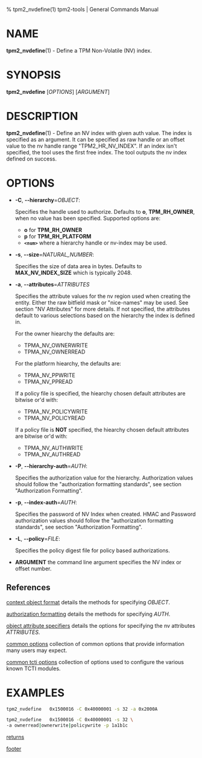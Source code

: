% tpm2_nvdefine(1) tpm2-tools | General Commands Manual

# NAME

**tpm2_nvdefine**(1) - Define a TPM Non-Volatile (NV) index.

# SYNOPSIS

**tpm2_nvdefine** [*OPTIONS*] [*ARGUMENT*]

# DESCRIPTION

**tpm2_nvdefine**(1) - Define an NV index with given auth value. The index is
specified as an argument. It can be specified as raw handle or an offset value
to the nv handle range "TPM2_HR_NV_INDEX". If an index isn't specified, the tool
uses the first free index. The tool outputs the nv index defined on success.

# OPTIONS

  * **-C**, **\--hierarchy**=_OBJECT_:

    Specifies the handle used to authorize. Defaults to **o**, **TPM_RH_OWNER**,
    when no value has been specified.
    Supported options are:
      * **o** for **TPM_RH_OWNER**
      * **p** for **TPM_RH_PLATFORM**
      * **`<num>`** where a hierarchy handle or nv-index may be used.

  * **-s**, **\--size**=_NATURAL_NUMBER_:

    Specifies the size of data area in bytes. Defaults to **MAX_NV_INDEX_SIZE**
    which is typically 2048.

  * **-a**, **\--attributes**=_ATTRIBUTES_

    Specifies the attribute values for the nv region used when creating the
    entity. Either the raw bitfield mask or "nice-names" may be used. See
    section "NV Attributes" for more details. If not specified, the attributes
    default to various selections based on the hierarchy the index is defined in.

    For the owner hiearchy the defaults are:
      - TPMA_NV_OWNERWRITE
      - TPMA_NV_OWNERREAD

    For the platform hiearchy, the defaults are:
      - TPMA_NV_PPWRITE
      - TPMA_NV_PPREAD

    If a policy file is specified, the hiearchy chosen default attributes are bitwise or'd with:
      - TPMA_NV_POLICYWRITE
      - TPMA_NV_POLICYREAD

    If a policy file is **NOT** specified, the hiearchy chosen default attributes are bitwise or'd with:
      - TPMA_NV_AUTHWRITE
      - TPMA_NV_AUTHREAD

  * **-P**, **\--hierarchy-auth**=_AUTH_:

    Specifies the authorization value for the hierarchy. Authorization values
    should follow the "authorization formatting standards", see section
    "Authorization Formatting".

  * **-p**, **\--index-auth**=_AUTH_:

    Specifies the password of NV Index when created.
    HMAC and Password authorization values should follow the "authorization
    formatting standards", see section "Authorization Formatting".

  * **-L**, **\--policy**=_FILE_:

    Specifies the policy digest file for policy based authorizations.

  * **ARGUMENT** the command line argument specifies the NV index or offset
    number.

## References

[context object format](common/ctxobj.md) details the methods for specifying
_OBJECT_.

[authorization formatting](common/authorizations.md) details the methods for
specifying _AUTH_.

[object attribute specifiers](common/nv-attrs.md) details the options for
specifying the nv attributes _ATTRIBUTES_.

[common options](common/options.md) collection of common options that provide
information many users may expect.

[common tcti options](common/tcti.md) collection of options used to configure
the various known TCTI modules.

# EXAMPLES

```bash
tpm2_nvdefine   0x1500016 -C 0x40000001 -s 32 -a 0x2000A

tpm2_nvdefine   0x1500016 -C 0x40000001 -s 32 \
-a ownerread|ownerwrite|policywrite -p 1a1b1c
```

[returns](common/returns.md)

[footer](common/footer.md)
